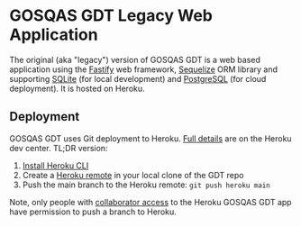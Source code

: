 # GOSQAS GDT Legacy Web Application

The original (aka "legacy") version of GOSQAS GDT is a web based application using the 
[Fastify](https://fastify.dev/) web framework, 
[Sequelize](https://sequelize.org/) ORM library and supporting 
[SQLite](https://www.sqlite.org/) (for local development) and 
[PostgreSQL](https://www.postgresql.org/) (for cloud deployment). 
It is hosted on Heroku.

## Deployment

GOSQAS GDT uses Git deployment to Heroku. 
[Full details](https://devcenter.heroku.com/articles/git) are on the Heroku dev center.
TL;DR version:

1. [Install Heroku CLI](https://devcenter.heroku.com/articles/heroku-cli#install-the-heroku-cli)
2. Create a [Heroku remote](https://devcenter.heroku.com/articles/git#create-a-heroku-remote) in your local clone of the GDT repo
3. Push the main branch to the Heroku remote: `git push heroku main`

Note, only people with [collaborator access](https://devcenter.heroku.com/categories/collaboration) to the Heroku GOSQAS GDT app 
have permission to push a branch to Heroku.  